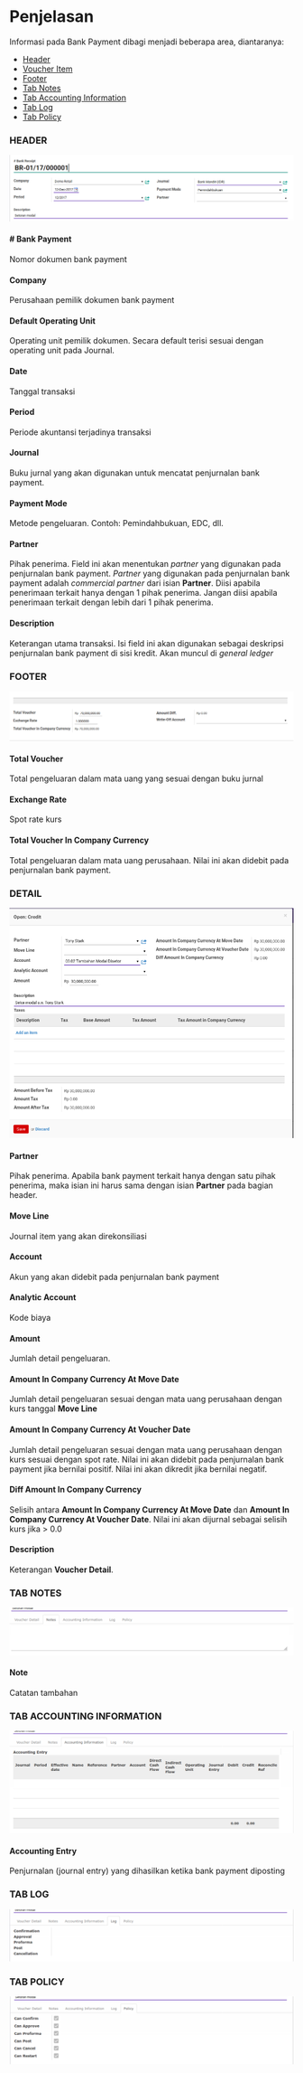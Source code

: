 # Penjelasan

Informasi pada Bank Payment dibagi menjadi beberapa area, diantaranya:

* [Header](#bagian-header)
* [Voucher Item](#bagian-detail)
* [Footer](#bagian-footer)
* [Tab Notes](#tab-notes)
* [Tab Accounting Information](#tab-accounting-information)
* [Tab Log](#tab-log)
* [Tab Policy](#tab-policy)

### <a name="bagian-header">HEADER</a>

![](../../img/bank-payment/penjelasan-header.png)

#### <a name="field-name"># Bank Payment</a>

Nomor dokumen bank payment

#### <a name="field-company">Company</a>

Perusahaan pemilik dokumen bank payment

#### <a name="field-ou">Default Operating Unit</a>

Operating unit pemilik dokumen. Secara default terisi sesuai dengan operating unit pada Journal.

#### <a name="field-date">Date</a>

Tanggal transaksi

#### <a name="field-period">Period</a>

Periode akuntansi terjadinya transaksi

#### <a name="field-journal">Journal</a>

Buku jurnal yang akan digunakan untuk mencatat penjurnalan bank payment.

#### <a name="field-payment-mode">Payment Mode</a>

Metode pengeluaran. Contoh: Pemindahbukuan, EDC, dll.

#### <a name="field-partner">Partner</a>

Pihak penerima. Field ini akan menentukan *partner* yang digunakan pada penjurnalan
bank payment. *Partner* yang digunakan pada penjurnalan bank payment adalah *commercial partner*
dari isian **Partner**. Diisi apabila penerimaan terkait hanya dengan 1 pihak penerima. Jangan diisi
apabila penerimaan terkait dengan lebih dari 1 pihak penerima.

#### <a name="field-description">Description</a>

Keterangan utama transaksi. Isi field ini akan digunakan sebagai deskripsi penjurnalan bank payment di
sisi kredit. Akan muncul di *general ledger*

### <a name="bagian-footer">FOOTER</a>

![](../../img/bank-payment/penjelasan-footer.png)

#### <a name="field-total-voucher">Total Voucher</a>

Total pengeluaran dalam mata uang yang sesuai dengan buku jurnal

#### <a name="field-exchange-rate">Exchange Rate</a>

Spot rate kurs

#### <a name="field-total-voucher-company-currency">Total Voucher In Company Currency</a>

Total pengeluaran dalam mata uang perusahaan. Nilai ini akan didebit pada penjurnalan
bank payment.

### <a name="bagian-detail">DETAIL</a>

![](../../img/bank-payment/penjelasan-detail.png)

#### <a name="field-detail-partner">Partner</a>

Pihak penerima. Apabila bank payment terkait hanya dengan satu pihak penerima, maka isian
ini harus sama dengan isian **Partner** pada bagian header.

#### <a name="field-detail-move-line">Move Line</a>

Journal item yang akan direkonsiliasi

#### <a name="field-detail-account">Account</a>

Akun yang akan didebit pada penjurnalan bank payment

#### <a name="field-detail-aa">Analytic Account</a>

Kode biaya

#### <a name="field-detail-amount">Amount</a>

Jumlah detail pengeluaran.

#### <a name="field-detail-amount-move-date">Amount In Company Currency At Move Date</a>

Jumlah detail pengeluaran sesuai dengan mata uang perusahaan dengan kurs tanggal **Move Line**


#### <a name="field-detail-amount-voucher-date">Amount In Company Currency At Voucher Date</a>

Jumlah detail pengeluaran sesuai dengan mata uang perusahaan dengan kurs sesuai dengan spot rate. Nilai ini akan didebit pada penjurnalan bank payment jika bernilai positif. Nilai ini akan dikredit jika bernilai negatif.

#### <a name="field-detail-diff">Diff Amount In Company Currency</a>

Selisih antara **Amount In Company Currency At Move Date** dan **Amount In Company Currency At Voucher Date**. Nilai ini akan dijurnal sebagai selisih kurs jika > 0.0

#### <a name="field-detail-description">Description</a>

Keterangan **Voucher Detail**.

### <a name="tab-notes">TAB NOTES</a>

![](../../img/bank-payment/tab-notes.png)

#### <a name="field-note">Note</a>

Catatan tambahan

### <a name="tab-accounting-information">TAB ACCOUNTING INFORMATION</a>

![](../../img/bank-payment/tab-accounting-information.png)

#### <a name="field-accounting-entry">Accounting Entry</a>

Penjurnalan (journal entry) yang dihasilkan ketika bank payment diposting

### <a name="tab-log">TAB LOG</a>

![](../../img/bank-payment/tab-log.png)

### <a name="tab-log">TAB POLICY</a>

![](../../img/bank-payment/tab-policy.png)
